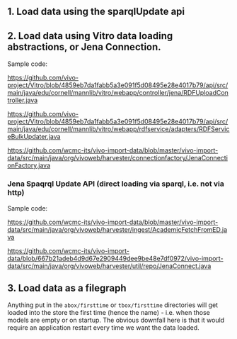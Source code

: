 ## 1. Load data using the sparqlUpdate api

## 2. Load data using Vitro data loading abstractions, or Jena Connection.

Sample code:

https://github.com/vivo-project/Vitro/blob/4859eb7da1fabb5a3e091f5d08495e28e4017b79/api/src/main/java/edu/cornell/mannlib/vitro/webapp/controller/jena/RDFUploadController.java

https://github.com/vivo-project/Vitro/blob/4859eb7da1fabb5a3e091f5d08495e28e4017b79/api/src/main/java/edu/cornell/mannlib/vitro/webapp/rdfservice/adapters/RDFServiceBulkUpdater.java

https://github.com/wcmc-its/vivo-import-data/blob/master/vivo-import-data/src/main/java/org/vivoweb/harvester/connectionfactory/JenaConnectionFactory.java

### Jena Spaqrql Update API (direct loading via sparql, i.e. not via http)
Sample code:

https://github.com/wcmc-its/vivo-import-data/blob/master/vivo-import-data/src/main/java/org/vivoweb/harvester/ingest/AcademicFetchFromED.java

https://github.com/wcmc-its/vivo-import-data/blob/667b21adeb4d9d67e2909449dee9be48e7df0972/vivo-import-data/src/main/java/org/vivoweb/harvester/util/repo/JenaConnect.java

## 3. Load data as a filegraph
Anything put in the `abox/firsttime` or `tbox/firsttime` directories will get loaded into the store the first time (hence the name) - i.e. when those models are empty or on startup. The obvious downfall here is that it would require an application restart every time we want the data loaded.